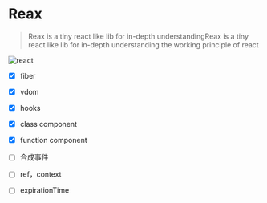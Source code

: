 # Reax
> Reax is a tiny react like lib for in-depth understandingReax is a tiny react like lib for in-depth understanding the working principle of react

![react](https://technologybook.tech/assets/img/react.png)

- [x] fiber
- [x] vdom
- [x] hooks
- [x] class component
- [x] function component
- [ ] 合成事件
- [ ] ref，context
- [ ] expirationTime

